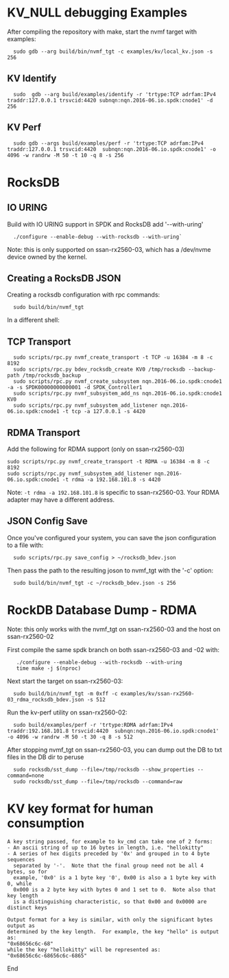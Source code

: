 # KV_NULL debugging Examples

After compiling the repository with make, start the nvmf target with examples:

```
  sudo gdb --arg build/bin/nvmf_tgt -c examples/kv/local_kv.json -s 256
```

## KV Identify

```
  sudo  gdb --arg build/examples/identify -r 'trtype:TCP adrfam:IPv4 traddr:127.0.0.1 trsvcid:4420 subnqn:nqn.2016-06.io.spdk:cnode1' -d 256
```

## KV Perf

```
  sudo gdb --args build/examples/perf -r 'trtype:TCP adrfam:IPv4 traddr:127.0.0.1 trsvcid:4420  subnqn:nqn.2016-06.io.spdk:cnode1' -o 4096 -w randrw -M 50 -t 10 -q 8 -s 256
```

# RocksDB

## IO URING

Build with IO URING support in SPDK and RocksDB add '--with-uring'

```
  ./configure --enable-debug --with-rocksdb --with-uring`
```

Note: this is only supported on ssan-rx2560-03, which has a /dev/nvme device owned by the kernel.

## Creating a RocksDB JSON

Creating a rocksdb configuration with rpc commands:

```
  sudo build/bin/nvmf_tgt
```

In a different shell:

## TCP Transport

```
  sudo scripts/rpc.py nvmf_create_transport -t TCP -u 16384 -m 8 -c 8192
  sudo scripts/rpc.py bdev_rocksdb_create KV0 /tmp/rocksdb --backup-path /tmp/rocksdb_backup
  sudo scripts/rpc.py nvmf_create_subsystem nqn.2016-06.io.spdk:cnode1 -a -s SPDK00000000000001 -d SPDK_Controller1
  sudo scripts/rpc.py nvmf_subsystem_add_ns nqn.2016-06.io.spdk:cnode1 KV0
  sudo scripts/rpc.py nvmf_subsystem_add_listener nqn.2016-06.io.spdk:cnode1 -t tcp -a 127.0.0.1 -s 4420
```

## RDMA Transport

Add the following for RDMA support (only on ssan-rx2560-03)

```
sudo scripts/rpc.py nvmf_create_transport -t RDMA -u 16384 -m 8 -c 8192
sudo scripts/rpc.py nvmf_subsystem_add_listener nqn.2016-06.io.spdk:cnode1 -t rdma -a 192.168.101.8 -s 4420
```

Note: `-t rdma -a 192.168.101.8` is specific to ssan-rx2560-03. Your RDMA adapter may have a different address.

## JSON Config Save

Once you've configured your system, you can save the json configuration to a file with:

```
  sudo scripts/rpc.py save_config > ~/rocksdb_bdev.json
```

Then pass the path to the resulting joson to nvmf_tgt with the '-c' option:

```
  sudo build/bin/nvmf_tgt -c ~/rocksdb_bdev.json -s 256
```

# RockDB Database Dump - RDMA

Note: this only works with the nvmf_tgt on ssan-rx2560-03 and the host on ssan-rx2560-02

First compile the same spdk branch on both ssan-rx2560-03 and -02 with:

```
   ./configure --enable-debug --with-rocksdb --with-uring
   time make -j $(nproc)
```

Next start the target on ssan-rx2560-03:

```
  sudo build/bin/nvmf_tgt -m 0xff -c examples/kv/ssan-rx2560-03_rdma_rocksdb_bdev.json -s 512
```

Run the kv-perf utility on ssan-rx2560-02:

```
  sudo build/examples/perf -r 'trtype:RDMA adrfam:IPv4 traddr:192.168.101.8 trsvcid:4420  subnqn:nqn.2016-06.io.spdk:cnode1' -o 4096 -w randrw -M 50 -t 30 -q 8 -s 512
```

After stopping nvmf_tgt on ssan-rx2560-03, you can dump out the DB to txt files in the DB dir to peruse

```
  sudo rocksdb/sst_dump --file=/tmp/rocksdb --show_properties --command=none
  sudo rocksdb/sst_dump --file=/tmp/rocksdb --command=raw
```

# KV key format for human consumption

```
A key string passed, for example to kv_cmd can take one of 2 forms:
- An ascii string of up to 16 bytes in length, i.e. "hellokitty"
- A series of hex digits preceded by '0x' and grouped in to 4 byte sequences
  separated by '-'.  Note that the final group need not be all 4 bytes, so for
  example, '0x0' is a 1 byte key '0', 0x00 is also a 1 byte key with 0, while
  0x000 is a 2 byte key with bytes 0 and 1 set to 0.  Note also that key length
  is a distinguishing characteristic, so that 0x00 and 0x0000 are distinct keys

Output format for a key is similar, with only the significant bytes output as
determined by the key length.  For example, the key "hello" is output as:
"0x68656c6c-68"
while the key "hellokitty" will be represented as:
"0x68656c6c-68656c6c-6865"

```

End

